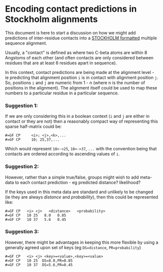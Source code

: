 # Encoding contact predictions in Stockholm alignments

This document is here to start a discussion on how we might add predictions of inter-residue contacts into a [STOCKHOLM formatted](https://en.wikipedia.org/wiki/Stockholm_format) multiple sequence alignment. 

Usually, a "contact" is defined as where two C-beta atoms are within 8 Angstoms of each other (and often contacts are only considered between residues that are at least 6 residues apart in sequence).

In this context, contact predictions are being made at the alignment level - ie predicting that alignment position `i` is in contact with alignment position `j`. So, positions `i` and `j` are numeric from 1 - n (where n is the number of positions in the alignment). The alignment itself could be used to map these numbers to a particular residue in a particular sequence.

### Suggestion 1:

If we are only considering this in a boolean context (`i` and `j` are either in contact or they are not) then a reasonably compact way of representing this sparse half-matrix could be: 

```
#=GF CP     <i>; <j>,<k>,...
#=GF CP     10; 25,37,...
```

Which would represent `10<->25`, `10<->37`, `...` with the convention being that contacts are ordered according to ascending values of `i`.

### Suggestion 2:

However, rather than a simple true/false, groups might wish to add meta-data to each contact prediction - eg predicted distance? likelihood?

If the keys used in this meta data are standard and unlikely to be changed (ie they are always *distance* and *probability*), then this could be represented like:

```
#=GF CP   <i> <j>   <distance>   <probability>
#=GF CP   10 25   8.0   0.85
#=GF CP   10 37   5.6   0.45
```

### Suggestion 3:

However, there might be advantages in keeping this more flexible by using a generally agreed upon set of keys (eg `DS=distance`, `PR=probability`)

```
#=GF CP   <i> <j> <key>=<value>,<key>=<value>
#=GF CP   10 25  DS=8.0,PR=0.85
#=GF CP   10 37  DS=5.6,PR=0.45
```


